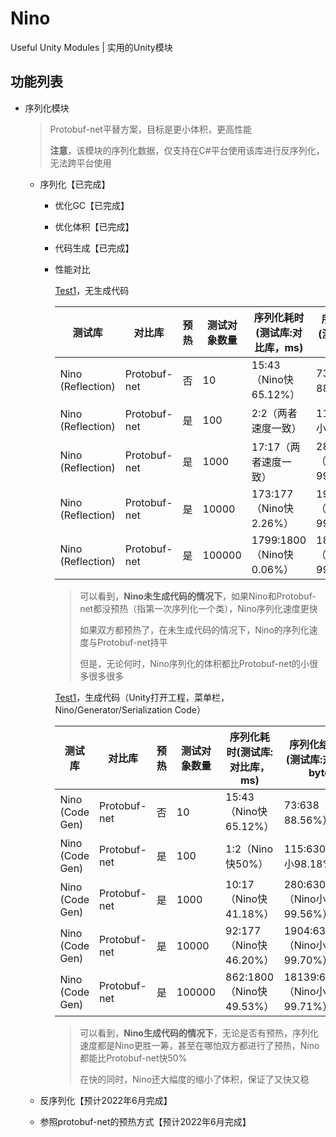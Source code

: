 # Nino
Useful Unity Modules | 实用的Unity模块


## 功能列表

- 序列化模块
  > Protobuf-net平替方案，目标是更小体积，更高性能
  >
  > **注意**，该模块的序列化数据，仅支持在C#平台使用该库进行反序列化，无法跨平台使用
  - 序列化【已完成】
    - 优化GC【已完成】
    
    - 优化体积【已完成】
    
    - 代码生成【已完成】
    
    - 性能对比
    
      [Test1](Nino/Assets/Nino/Test/Editor/Serialization/Test1.cs)，无生成代码
    
      | 测试库            | 对比库       | 预热 | 测试对象数量 | 序列化耗时(测试库:对比库，ms) | 序列化结果体积(测试库:对比库，bytes) |
      | ----------------- | ------------ | ---- | ------------ | ----------------------------- | ------------------------------------ |
      | Nino (Reflection) | Protobuf-net | 否   | 10           | 15:43（Nino快65.12%）         | 73:638（Nino小88.56%）               |
      | Nino (Reflection) | Protobuf-net | 是   | 100          | 2:2（两者速度一致）           | 115:6308（Nino小98.18%）             |
      | Nino (Reflection) | Protobuf-net | 是   | 1000         | 17:17（两者速度一致）         | 280:63008（Nino小99.56%）            |
      | Nino (Reflection) | Protobuf-net | 是   | 10000        | 173:177（Nino快2.26%）        | 1904:630008（Nino小99.70%）          |
      | Nino (Reflection) | Protobuf-net | 是   | 100000       | 1799:1800（Nino快0.06%）      | 18139:6300008（Nino小99.71%）        |
    
      > 可以看到，**Nino未生成代码的情况下**，如果Nino和Protobuf-net都没预热（指第一次序列化一个类），Nino序列化速度更快
      >
      > 如果双方都预热了，在未生成代码的情况下，Nino的序列化速度与Protobuf-net持平
      >
      > 但是，无论何时，Nino序列化的体积都比Protobuf-net的小很多很多很多
    
      [Test1](Nino/Assets/Nino/Test/Editor/Serialization/Test1.cs)，生成代码（Unity打开工程，菜单栏，Nino/Generator/Serialization Code）
    
      | 测试库          | 对比库       | 预热 | 测试对象数量 | 序列化耗时(测试库:对比库，ms) | 序列化结果体积(测试库:对比库，bytes) |
      | --------------- | ------------ | ---- | ------------ | ----------------------------- | ------------------------------------ |
      | Nino (Code Gen) | Protobuf-net | 否   | 10           | 15:43（Nino快65.12%）         | 73:638（Nino小88.56%）               |
      | Nino (Code Gen) | Protobuf-net | 是   | 100          | 1:2（Nino快50%）              | 115:6308（Nino小98.18%）             |
      | Nino (Code Gen) | Protobuf-net | 是   | 1000         | 10:17（Nino快41.18%）         | 280:63008（Nino小99.56%）            |
      | Nino (Code Gen) | Protobuf-net | 是   | 10000        | 92:177（Nino快46.20%）        | 1904:630008（Nino小99.70%）          |
      | Nino (Code Gen) | Protobuf-net | 是   | 100000       | 862:1800（Nino快49.53%）      | 18139:6300008（Nino小99.71%）        |
    
      > 可以看到，**Nino生成代码的情况下**，无论是否有预热，序列化速度都是Nino更胜一筹，甚至在哪怕双方都进行了预热，Nino都能比Protobuf-net快50%
      >
      > 在快的同时，Nino还大幅度的缩小了体积，保证了又快又稳
    
  - 反序列化【预计2022年6月完成】
  
  - 参照protobuf-net的预热方式【预计2022年6月完成】



